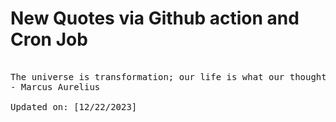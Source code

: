 # New Quotes via Github action and Cron Job

<pre>
<!-- #quote -->
The universe is transformation; our life is what our thoughts make it.
- Marcus Aurelius

Updated on: [12/22/2023]
<!-- #quoteEnd -->
</pre>
